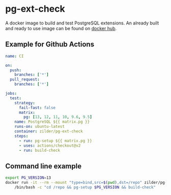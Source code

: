 # pg-ext-check

A docker image to build and test PostgreSQL extensions. An already built and ready to use image can be found on [docker hub](https://hub.docker.com/repository/docker/zilder/pg-ext-check).

## Example for Github Actions

```yaml
name: CI

on:
  push:
    branches: ['*']
  pull_request:
    branches: ['*']

jobs:
  test:
    strategy:
      fail-fast: false
      matrix:
        pg: [13, 12, 11, 10, 9.6, 9.5]
    name: PostgreSQL ${{ matrix.pg }}
    runs-on: ubuntu-latest
    container: zilder/pg-ext-check
    steps:
      - run: pg-setup ${{ matrix.pg }}
      - uses: actions/checkout@v2
      - run: build-check
```

## Command line example

```bash
export PG_VERSION=13
docker run -it --rm --mount "type=bind,src=$(pwd),dst=/repo" zilder/pg-ext-check \ 
    /bin/bash -c "cd /repo && pg-setup $PG_VERSION && build-check"
```

